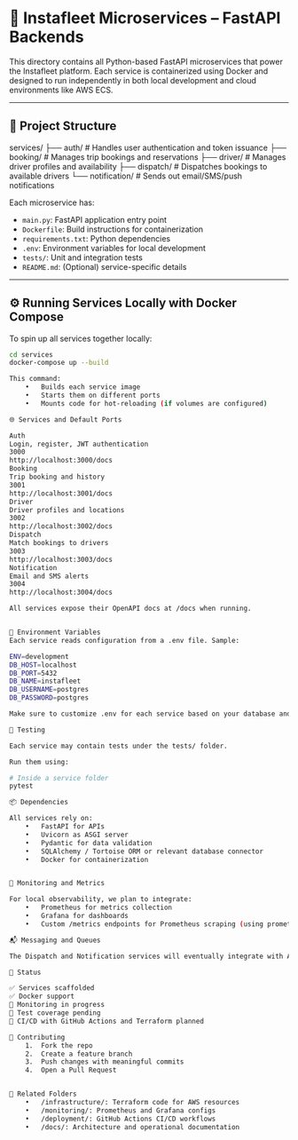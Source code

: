 # 🚀 Instafleet Microservices – FastAPI Backends

This directory contains all Python-based FastAPI microservices that power the Instafleet platform. Each service is containerized using Docker and designed to run independently in both local development and cloud environments like AWS ECS.

---

## 🧱 Project Structure

services/
├── auth/           # Handles user authentication and token issuance
├── booking/        # Manages trip bookings and reservations
├── driver/         # Manages driver profiles and availability
├── dispatch/       # Dispatches bookings to available drivers
└── notification/   # Sends out email/SMS/push notifications

Each microservice has:
- `main.py`: FastAPI application entry point
- `Dockerfile`: Build instructions for containerization
- `requirements.txt`: Python dependencies
- `.env`: Environment variables for local development
- `tests/`: Unit and integration tests
- `README.md`: (Optional) service-specific details

---

## ⚙️ Running Services Locally with Docker Compose

To spin up all services together locally:

```bash
cd services
docker-compose up --build

This command:
	•	Builds each service image
	•	Starts them on different ports
	•	Mounts code for hot-reloading (if volumes are configured)

🌐 Services and Default Ports

Auth
Login, register, JWT authentication
3000
http://localhost:3000/docs
Booking
Trip booking and history
3001
http://localhost:3001/docs
Driver
Driver profiles and locations
3002
http://localhost:3002/docs
Dispatch
Match bookings to drivers
3003
http://localhost:3003/docs
Notification
Email and SMS alerts
3004
http://localhost:3004/docs

All services expose their OpenAPI docs at /docs when running.


🧪 Environment Variables
Each service reads configuration from a .env file. Sample:

ENV=development
DB_HOST=localhost
DB_PORT=5432
DB_NAME=instafleet
DB_USERNAME=postgres
DB_PASSWORD=postgres

Make sure to customize .env for each service based on your database and Redis/SQS/DynamoDB setup.

🧪 Testing

Each service may contain tests under the tests/ folder.

Run them using:

# Inside a service folder
pytest

📦 Dependencies

All services rely on:
	•	FastAPI for APIs
	•	Uvicorn as ASGI server
	•	Pydantic for data validation
	•	SQLAlchemy / Tortoise ORM or relevant database connector
	•	Docker for containerization


🔧 Monitoring and Metrics

For local observability, we plan to integrate:
	•	Prometheus for metrics collection
	•	Grafana for dashboards
	•	Custom /metrics endpoints for Prometheus scraping (using prometheus_fastapi_instrumentator)

📬 Messaging and Queues

The Dispatch and Notification services will eventually integrate with AWS SQS using Boto3 or an async-compatible library. For now, local testing may be done using mocks or elasticmq.

🏁 Status

✅ Services scaffolded
✅ Docker support
🔧 Monitoring in progress
🧪 Test coverage pending
🚀 CI/CD with GitHub Actions and Terraform planned

🙌 Contributing
	1.	Fork the repo
	2.	Create a feature branch
	3.	Push changes with meaningful commits
	4.	Open a Pull Request


📂 Related Folders
	•	/infrastructure/: Terraform code for AWS resources
	•	/monitoring/: Prometheus and Grafana configs
	•	/deployment/: GitHub Actions CI/CD workflows
	•	/docs/: Architecture and operational documentation
